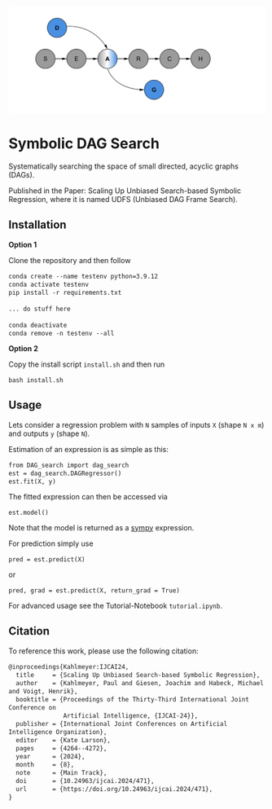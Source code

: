 <p align="center">
<img src="images/logo.png" width=750/>
</p>

# Symbolic DAG Search
Systematically searching the space of small directed, acyclic graphs (DAGs).

Published in the Paper: Scaling Up Unbiased Search-based Symbolic Regression, where it is named UDFS (Unbiased DAG Frame Search).

## Installation
**Option 1**

Clone the repository and then follow
```
conda create --name testenv python=3.9.12
conda activate testenv
pip install -r requirements.txt

... do stuff here

conda deactivate
conda remove -n testenv --all
```

**Option 2**

Copy the install script `install.sh` and then run
```
bash install.sh
```

## Usage

Lets consider a regression problem with `N` samples of inputs `X` (shape `N x m`) and outputs `y` (shape `N`). 

Estimation of an expression is as simple as this:

```
from DAG_search import dag_search
est = dag_search.DAGRegressor()
est.fit(X, y)
```

The fitted expression can then be accessed via
```
est.model()
```
Note that the model is returned as a [sympy](https://www.sympy.org/en/index.html) expression.

For prediction simply use 
```
pred = est.predict(X)
```
or 
```
pred, grad = est.predict(X, return_grad = True)
```


For advanced usage see the Tutorial-Notebook `tutorial.ipynb`.

## Citation
To reference this work, please use the following citation:
```
@inproceedings{Kahlmeyer:IJCAI24,
  title     = {Scaling Up Unbiased Search-based Symbolic Regression},
  author    = {Kahlmeyer, Paul and Giesen, Joachim and Habeck, Michael and Voigt, Henrik},
  booktitle = {Proceedings of the Thirty-Third International Joint Conference on
               Artificial Intelligence, {IJCAI-24}},
  publisher = {International Joint Conferences on Artificial Intelligence Organization},
  editor    = {Kate Larson},
  pages     = {4264--4272},
  year      = {2024},
  month     = {8},
  note      = {Main Track},
  doi       = {10.24963/ijcai.2024/471},
  url       = {https://doi.org/10.24963/ijcai.2024/471},
}
```
